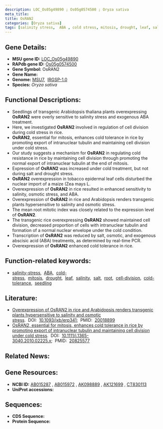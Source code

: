 ```yaml
---
description: LOC_Os05g49890 ; Os05g0574500 ; Oryza sativa
meta_title:
title: OsRAN2
categories: [Oryza sativa]
tags: [salinity stress,  ABA , cold stress, mitosis, drought, leaf, salinity, salt, root, cell division, cold tolerance, seedling]
---
```


## Gene Details:
- **MSU gene ID:** [LOC_Os05g49890](http://rice.uga.edu/cgi-bin/ORF_infopage.cgi?orf=LOC_Os05g49890)  
- **RAPdb gene ID:** [Os05g0574500](https://rapdb.dna.affrc.go.jp/locus/?name=Os05g0574500)  
- **Gene Symbol:** OsRAN2
- **Gene Name:**
- **Genome:**  [MSU7](http://rice.uga.edu/),&nbsp;&nbsp;[IRGSP-1.0](https://rapdb.dna.affrc.go.jp/download/irgsp1.html)
- **Species:** *Oryza sativa*

## Functional Descriptions:
   - Seedlings of transgenic Arabidopsis thaliana plants overexpressing **OsRAN2** were overly sensitive to salinity stress and exogenous ABA treatment.
   - Here, we investigated **OsRAN2** involved in regulation of cell division during cold stress in rice.
   - **OsRAN2**, essential for mitosis, enhances cold tolerance in rice by promoting export of intranuclear tubulin and maintaining cell division under cold stress.
   - Our study suggests a mechanism for **OsRAN2** in regulating cold resistance in rice by maintaining cell division through promoting the normal export of intranuclear tubulin at the end of mitosis.
   - Expression of **OsRAN2** was increased under cold treatment, but not during salt and drought stress.
   - **OsRAN2** overexpression in tobacco epidermal leaf cells disturbed the nuclear import of a maize (Zea mays L.
   - Overexpression of **OsRAN2** in rice resulted in enhanced sensitivity to salinity, osmotic stress, and ABA.
   - Overexpression of **OsRAN2** in rice and Arabidopsis renders transgenic plants hypersensitive to salinity and osmotic stress.
   - The mean root mitotic index was closely related to the expression level of **OsRAN2**.
   - The transgenic rice overexpressing **OsRAN2** showed maintained cell division, decreased proportion of cells with intranuclear tubulin and formation of a normal nuclear envelope under the cold condition.
   - Transcription of **OsRAN2** was reduced by salt, osmotic, and exogenous abscisic acid (ABA) treatments, as determined by real-time PCR.
   - Overexpression of **OsRAN2** enhanced cold tolerance in rice.

## Function-related keywords:
   - [salinity-stress](/tags/salinity-stress/),&nbsp;&nbsp;[ABA](/tags/ABA/),&nbsp;&nbsp;[cold-stress](/tags/cold-stress/),&nbsp;&nbsp;[mitosis](/tags/mitosis/),&nbsp;&nbsp;[drought](/tags/drought/),&nbsp;&nbsp;[leaf](/tags/leaf/),&nbsp;&nbsp;[salinity](/tags/salinity/),&nbsp;&nbsp;[salt](/tags/salt/),&nbsp;&nbsp;[root](/tags/root/),&nbsp;&nbsp;[cell-division](/tags/cell-division/),&nbsp;&nbsp;[cold-tolerance](/tags/cold-tolerance/),&nbsp;&nbsp;[seedling](/tags/seedling/)

## Literature:
   - [Overexpression of OsRAN2 in rice and Arabidopsis renders transgenic plants hypersensitive to salinity and osmotic stress](https://www.doi.org/10.1093/jxb/erp341).&nbsp;&nbsp;DOI:&nbsp;&nbsp;[10.1093/jxb/erp341](https://www.doi.org/10.1093/jxb/erp341);&nbsp;&nbsp;PMID:&nbsp;&nbsp;[20018899](https://pubmed.ncbi.nlm.nih.gov/20018899/)
   - [OsRAN2, essential for mitosis, enhances cold tolerance in rice by promoting export of intranuclear tubulin and maintaining cell division under cold stress](https://www.doi.org/10.1111/j.1365-3040.2010.02225.x).&nbsp;&nbsp;DOI:&nbsp;&nbsp;[10.1111/j.1365-3040.2010.02225.x](https://www.doi.org/10.1111/j.1365-3040.2010.02225.x);&nbsp;&nbsp;PMID:&nbsp;&nbsp;[20825577](https://pubmed.ncbi.nlm.nih.gov/20825577/)

## Related News:

## Gene Resources:
- **NCBI ID:**  [AB015287](http://www.ncbi.nlm.nih.gov/nuccore/AB015287)&nbsp;,&nbsp;[AB015972](http://www.ncbi.nlm.nih.gov/nuccore/AB015972)&nbsp;,&nbsp;[AK098889](http://www.ncbi.nlm.nih.gov/nuccore/AK098889)&nbsp;,&nbsp;[AK121699](http://www.ncbi.nlm.nih.gov/nuccore/AK121699)&nbsp;,&nbsp;[CT830113](http://www.ncbi.nlm.nih.gov/nuccore/CT830113)
- **UniProt accessions:** [](https://www.uniprot.org/uniprotkb//entry)

## Sequences:
- **CDS Sequence:**
- **Protein Sequence:**
